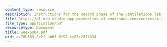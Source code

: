 ```yaml
---
content_type: resource
description: Instructions for the second phase of the Ventilations lab assignment.
file: https://ol-ocw-studio-app-production.s3.amazonaws.com/courses/4-411-building-technology-laboratory-spring-2004/ac78b3638e2fbb630198ce87c267f834_week6s04.pdf
file_type: application/pdf
resourcetype: Document
title: week6s04.pdf
uid: ac78b363-8e2f-bb63-0198-ce87c267f834
---
```

